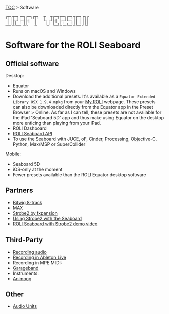 [TOC](../README.md) > Software
```
┌┬┐┬─┐┌─┐┌─┐┌┬┐  ┬  ┬┌─┐┬─┐┌─┐┬┌─┐┌┐┌
 ││├┬┘├─┤├┤  │   └┐┌┘├┤ ├┬┘└─┐││ ││││
─┴┘┴└─┴ ┴└   ┴    └┘ └─┘┴└─└─┘┴└─┘┘└┘
```

# Software for the ROLI Seaboard

## Official software

Desktop:
* Equator
 * Runs on macOS and Windows
 * Download the additional presets. It's available as a `Equator Extended Library OSX 1.9.4.mpkg` from your [My ROLI](https://my.roli.com) webpage. These presets can also be downloaded directly from the Equator app in the Preset Browser > Online. As far as I can tell, these presets are not available for the iPad 'Seaboard 5D' app and thus make using Equator on the desktop more enticing than playing from your iPad.  
* ROLI Dashboard
* [ROLI Seaboard API](https://github.com/WeAreROLI/SeaboardAPI)
 * To use the Seaboard with JUCE, oF, Cinder, Processing, Objective-C, Python, Max/MSP or SuperCollider

Mobile:
* Seaboard 5D
 * iOS-only at the moment
 * Fewer presets available than the ROLI Equator desktop software

## Partners

* [Bitwig 8-track](https://www.bitwig.com/en/8-track/nektar)
* MAX
* [Strobe2 by fxpansion](https://support.roli.com/article/downloading-strobe2/)
 * [Using Strobe2 with the Seaboard](https://support.roli.com/article/using-the-seaboard-with-strobe-2/)
 * [ROLI Seaboard with Strobe2 demo video](https://www.youtube.com/watch?v=_vaPX7gmHHo)

## Third-Party

* [Recording audio](Recording-audio.md)
* [Recording in Ableton Live](Ableton-Live.md)
* Recording in MPE MIDI:
 * [Garageband](GarageBand.md)
* Instruments:
 * [Animoog](Animoog.md)


## Other

* [Audio Units](Audio-Units.md)
